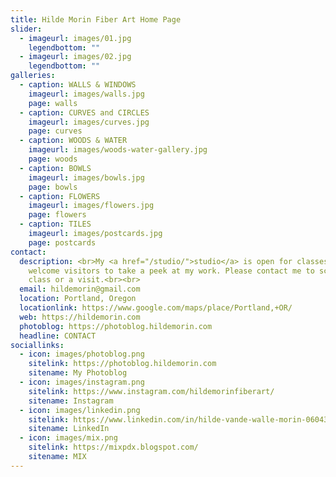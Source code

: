 ```yaml
---
title: Hilde Morin Fiber Art Home Page
slider:
  - imageurl: images/01.jpg
    legendbottom: ""
  - imageurl: images/02.jpg
    legendbottom: ""
galleries:
  - caption: WALLS & WINDOWS
    imageurl: images/walls.jpg
    page: walls
  - caption: CURVES and CIRCLES
    imageurl: images/curves.jpg
    page: curves
  - caption: WOODS & WATER
    imageurl: images/woods-water-gallery.jpg
    page: woods
  - caption: BOWLS
    imageurl: images/bowls.jpg
    page: bowls
  - caption: FLOWERS
    imageurl: images/flowers.jpg
    page: flowers
  - caption: TILES
    imageurl: images/postcards.jpg
    page: postcards
contact:
  description: <br>My <a href="/studio/">studio</a> is open for classes. I also
    welcome visitors to take a peek at my work. Please contact me to schedule a
    class or a visit.<br><br>
  email: hildemorin@gmail.com
  location: Portland, Oregon
  locationlink: https://www.google.com/maps/place/Portland,+OR/
  web: https://hildemorin.com
  photoblog: https://photoblog.hildemorin.com
  headline: CONTACT
sociallinks:
  - icon: images/photoblog.png
    sitelink: https://photoblog.hildemorin.com
    sitename: My Photoblog
  - icon: images/instagram.png
    sitelink: https://www.instagram.com/hildemorinfiberart/
    sitename: Instagram
  - icon: images/linkedin.png
    sitelink: https://www.linkedin.com/in/hilde-vande-walle-morin-0604338
    sitename: LinkedIn
  - icon: images/mix.png
    sitelink: https://mixpdx.blogspot.com/
    sitename: MIX
---
```

